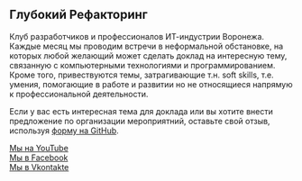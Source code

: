 ## Глубокий Рефакторинг

Клуб разработчиков и профессионалов ИТ-индустрии Воронежа. Каждые месяц мы проводим встречи в неформальной обстановке, на которых любой желающий может сделать доклад на интересную тему, связанную с компьютерными технологиями и программированием. Кроме того, привествуются темы, затрагивающие т.н. soft skills, т.е. умения, помогающие в работе и развитии но не относящиеся напрямую к профессиональной деятельности.

Если у вас есть интересная тема для доклада или вы хотите внести предложение по организации мероприятний, оставьте свой отзыв, используя [форму на GitHub](https://github.com/deeprefactoring/deeprefactoring.github.io/issues/new).

[Мы на YouTube](https://www.youtube.com/channel/UCkmu866apk8FbOMuEIQvH0g)  
[Мы в Facebook](https://www.facebook.com/groups/deeprefactoring/)  
[Мы в Vkontakte](https://vk.com/deeprefactoring)  
